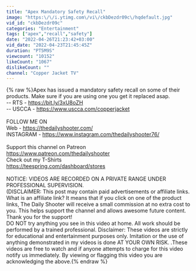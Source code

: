 ```yaml
---
title: "Apex Mandatory Safety Recall"
image: "https:\/\/i.ytimg.com\/vi\/ckbDezdr09c\/hqdefault.jpg"
vid_id: "ckbDezdr09c"
categories: "Entertainment"
tags: ["apex","recall","safety"]
date: "2022-04-26T21:23:42+03:00"
vid_date: "2022-04-23T21:45:45Z"
duration: "PT5M9S"
viewcount: "10152"
likeCount: "1067"
dislikeCount: ""
channel: "Copper Jacket TV"
---
```

{% raw %}Apex has issued a mandatory safety recall on some of their products.  Make sure if you are using one you get it replaced asap.<br />-- RTS -  <a rel="nofollow" target="blank" href="https://bit.ly/3xU8oZH">https://bit.ly/3xU8oZH</a><br />-- USCCA - <a rel="nofollow" target="blank" href="https://www.uscca.com/copperjacket">https://www.uscca.com/copperjacket</a><br /><br />FOLLOW ME ON<br />Web - <a rel="nofollow" target="blank" href="https://thedailyshooter.com/">https://thedailyshooter.com/</a><br />INSTAGRAM - <a rel="nofollow" target="blank" href="https://www.instagram.com/thedailyshooter76/">https://www.instagram.com/thedailyshooter76/</a><br /><br />Support this channel on Patreon<br /><a rel="nofollow" target="blank" href="https://www.patreon.com/thedailyshooter">https://www.patreon.com/thedailyshooter</a><br />Check out my T-Shirts<br /><a rel="nofollow" target="blank" href="https://teespring.com/dashboard/stores">https://teespring.com/dashboard/stores</a><br /><br />NOTICE: VIDEOS ARE RECORDED ON A PRIVATE RANGE UNDER PROFESSIONAL SUPERVISION.<br />(DISCLAIMER: This post may contain paid advertisements or affiliate links. What is an affiliate link? It means that if you click on one of the product links, The Daily Shooter will receive a small commission at no extra cost to you. This helps support the channel and allows awesome future content. Thank you for the support!<br />DO NOT try anything you see in this video at home.  All work should be performed by a trained professional.  Disclaimer: These videos are strictly for educational and entertainment purposes only. Imitation or the use of anything demonstrated in my videos is done AT YOUR OWN RISK. .These videos are free to watch and if anyone attempts to charge for this video notify us immediately. By viewing or flagging this video you are acknowledging the above.{% endraw %}
